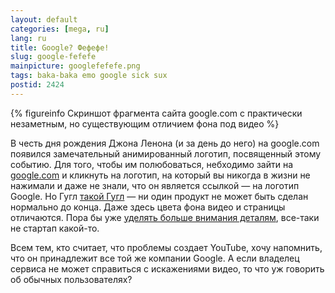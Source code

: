 ```yaml
---
layout: default
categories: [mega, ru]
lang: ru
title: Google? Фефефе!
slug: google-fefefe
mainpicture: googlefefefe.png
tags: baka-baka emo google sick sux 
postid: 2424
---
```




{% figureinfo Скриншот фрагмента сайта google.com с практически незаметным, но существующим отличием фона под видео %}



В честь дня рождения Джона Ленона (и за день до него) на google.com появился замечательный анимированный логотип, посвященный этому событию. Для того, чтобы им полюбоваться, небходимо зайти на <a href="http://google.com/">google.com</a> и кликнуть на логотип, на который вы никогда в жизни не нажимали и даже не знали, что он является ссылкой — на логотип Google. Но Гугл <a href="/mega/ru/blah/google/">такой Гугл</a> — ни один продукт не может быть сделан нормально до конца. Даже здесь цвета фона видео и страницы отличаются. Пора бы уже <a href="/mega/en/2008/alan-jobs/">уделять больше внимания деталям</a>, все-таки не стартап какой-то.

Всем тем, кто считает, что проблемы создает YouTube, хочу напомнить, что он принадлежит все той же компании Google. А если владелец сервиса не может справиться с искажениями видео, то что уж говорить  об обычных пользователях?